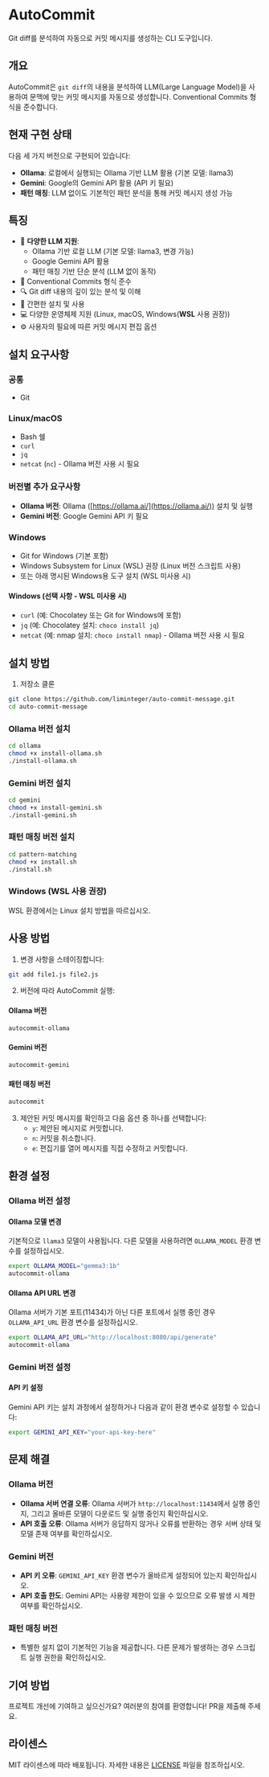 # AutoCommit

Git diff를 분석하여 자동으로 커밋 메시지를 생성하는 CLI 도구입니다.

## 개요

AutoCommit은 `git diff`의 내용을 분석하여 LLM(Large Language Model)을 사용하여 문맥에 맞는 커밋 메시지를 자동으로 생성합니다. Conventional Commits 형식을 준수합니다.

## 현재 구현 상태

다음 세 가지 버전으로 구현되어 있습니다:

- **Ollama**: 로컬에서 실행되는 Ollama 기반 LLM 활용 (기본 모델: llama3)
- **Gemini**: Google의 Gemini API 활용 (API 키 필요)
- **패턴 매칭**: LLM 없이도 기본적인 패턴 분석을 통해 커밋 메시지 생성 가능

## 특징

- 🧠 **다양한 LLM 지원**:
  - Ollama 기반 로컬 LLM (기본 모델: llama3, 변경 가능)
  - Google Gemini API 활용
  - 패턴 매칭 기반 단순 분석 (LLM 없이 동작)
- 📝 Conventional Commits 형식 준수
- 🔍 Git diff 내용의 깊이 있는 분석 및 이해
- 🚀 간편한 설치 및 사용
- 💻 다양한 운영체제 지원 (Linux, macOS, Windows(**WSL** 사용 권장))
- ⚙️ 사용자의 필요에 따른 커밋 메시지 편집 옵션

## 설치 요구사항

### 공통
- Git

### Linux/macOS
- Bash 쉘
- `curl`
- `jq`
- `netcat` (`nc`) - Ollama 버전 사용 시 필요

### 버전별 추가 요구사항
- **Ollama 버전**: Ollama ([https://ollama.ai/](https://ollama.ai/)) 설치 및 실행
- **Gemini 버전**: Google Gemini API 키 필요

### Windows
- Git for Windows (기본 포함)
- Windows Subsystem for Linux (WSL) 권장 (Linux 버전 스크립트 사용)
- 또는 아래 명시된 Windows용 도구 설치 (WSL 미사용 시)

#### Windows (선택 사항 - WSL 미사용 시)
- `curl` (예: Chocolatey 또는 Git for Windows에 포함)
- `jq` (예: Chocolatey 설치: `choco install jq`)
- `netcat` (예: nmap 설치: `choco install nmap`) - Ollama 버전 사용 시 필요

## 설치 방법

1. 저장소 클론
```bash
git clone https://github.com/liminteger/auto-commit-message.git
cd auto-commit-message
```

### Ollama 버전 설치

```bash
cd ollama
chmod +x install-ollama.sh
./install-ollama.sh
```

### Gemini 버전 설치

```bash
cd gemini
chmod +x install-gemini.sh
./install-gemini.sh
```

### 패턴 매칭 버전 설치

```bash
cd pattern-matching
chmod +x install.sh
./install.sh
```

### Windows (WSL 사용 권장)

WSL 환경에서는 Linux 설치 방법을 따르십시오.

## 사용 방법

1. 변경 사항을 스테이징합니다:

```bash
git add file1.js file2.js
```

2. 버전에 따라 AutoCommit 실행:

#### Ollama 버전
```bash
autocommit-ollama
```

#### Gemini 버전
```bash
autocommit-gemini
```

#### 패턴 매칭 버전
```bash
autocommit
```

3. 제안된 커밋 메시지를 확인하고 다음 옵션 중 하나를 선택합니다:
   - `y`: 제안된 메시지로 커밋합니다.
   - `n`: 커밋을 취소합니다.
   - `e`: 편집기를 열어 메시지를 직접 수정하고 커밋합니다.

## 환경 설정

### Ollama 버전 설정

#### Ollama 모델 변경

기본적으로 `llama3` 모델이 사용됩니다. 다른 모델을 사용하려면 `OLLAMA_MODEL` 환경 변수를 설정하십시오.

```bash
export OLLAMA_MODEL="gemma3:1b"
autocommit-ollama
```

#### Ollama API URL 변경

Ollama 서버가 기본 포트(11434)가 아닌 다른 포트에서 실행 중인 경우 `OLLAMA_API_URL` 환경 변수를 설정하십시오.

```bash
export OLLAMA_API_URL="http://localhost:8080/api/generate"
autocommit-ollama
```

### Gemini 버전 설정

#### API 키 설정

Gemini API 키는 설치 과정에서 설정하거나 다음과 같이 환경 변수로 설정할 수 있습니다:

```bash
export GEMINI_API_KEY="your-api-key-here"
```

## 문제 해결

### Ollama 버전
- **Ollama 서버 연결 오류**: Ollama 서버가 `http://localhost:11434`에서 실행 중인지, 그리고 올바른 모델이 다운로드 및 실행 중인지 확인하십시오.
- **API 호출 오류**: Ollama 서버가 응답하지 않거나 오류를 반환하는 경우 서버 상태 및 모델 존재 여부를 확인하십시오.

### Gemini 버전
- **API 키 오류**: `GEMINI_API_KEY` 환경 변수가 올바르게 설정되어 있는지 확인하십시오.
- **API 호출 한도**: Gemini API는 사용량 제한이 있을 수 있으므로 오류 발생 시 제한 여부를 확인하십시오.

### 패턴 매칭 버전
- 특별한 설치 없이 기본적인 기능을 제공합니다. 다른 문제가 발생하는 경우 스크립트 실행 권한을 확인하십시오.

## 기여 방법

프로젝트 개선에 기여하고 싶으신가요? 여러분의 참여를 환영합니다! PR을 제출해 주세요.

## 라이센스

MIT 라이센스에 따라 배포됩니다. 자세한 내용은 [LICENSE](LICENSE) 파일을 참조하십시오.
